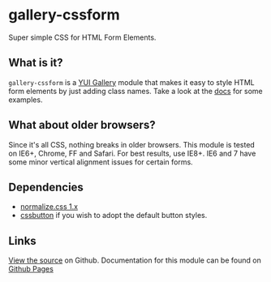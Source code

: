 gallery-cssform
===============

Super simple CSS for HTML Form Elements. 


What is it?
-----------

`gallery-cssform` is a [YUI Gallery](http://yuilibrary.com/gallery/) module that makes it easy to style HTML form elements by just adding class names. Take a look at the [docs](http://tilomitra.github.com/cssforms/) for some examples.


What about older browsers?
--------------------------

Since it's all CSS, nothing breaks in older browsers. This module is tested on IE6+, Chrome, FF and Safari. For best results, use IE8+. IE6 and 7 have some minor vertical alignment issues for certain forms.


Dependencies
------------

* [normalize.css 1.x](http://necolas.github.com/normalize.css/)
* [cssbutton](http://yuilibrary.com/yui/docs/button/#usecssbutton) if you wish to adopt the default button styles.

Links
-----

[View the source](https://github.com/tilomitra/cssforms/) on Github. Documentation for this module can be found on [Github Pages](http://tilomitra.github.com/cssforms/)

